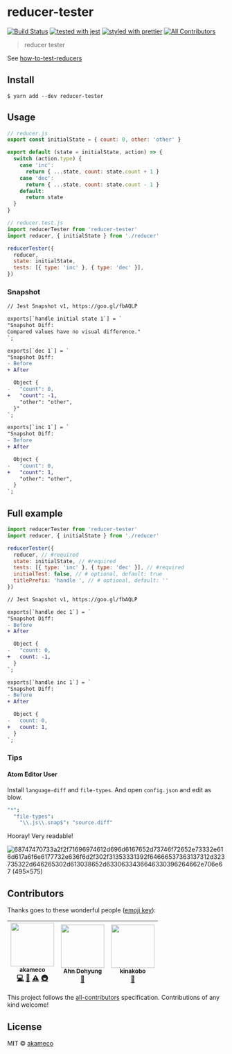 # reducer-tester

[![Build Status](https://travis-ci.org/akameco/reducer-tester.svg?branch=master)](https://travis-ci.org/akameco/reducer-tester)
[![tested with jest](https://img.shields.io/badge/tested_with-jest-99424f.svg)](https://github.com/facebook/jest)
[![styled with prettier](https://img.shields.io/badge/styled_with-prettier-ff69b4.svg)](https://github.com/prettier/prettier)
[![All Contributors](https://img.shields.io/badge/all_contributors-3-orange.svg?style=flat-square)](#contributors)

> reducer tester

See [how-to-test-reducers](https://github.com/akameco/how-to-test-reducers)

## Install

```
$ yarn add --dev reducer-tester
```

## Usage

```js
// reducer.js
export const initialState = { count: 0, other: 'other' }

export default (state = initialState, action) => {
  switch (action.type) {
    case 'inc':
      return { ...state, count: state.count + 1 }
    case 'dec':
      return { ...state, count: state.count - 1 }
    default:
      return state
  }
}

// reducer.test.js
import reducerTester from 'reducer-tester'
import reducer, { initialState } from './reducer'

reducerTester({
  reducer,
  state: initialState,
  tests: [{ type: 'inc' }, { type: 'dec' }],
})
```

### Snapshot

```diff
// Jest Snapshot v1, https://goo.gl/fbAQLP

exports[`handle initial state 1`] = `
"Snapshot Diff:
Compared values have no visual difference."
`;

exports[`dec 1`] = `
"Snapshot Diff:
- Before
+ After

  Object {
-   "count": 0,
+   "count": -1,
    "other": "other",
  }"
`;

exports[`inc 1`] = `
"Snapshot Diff:
- Before
+ After

  Object {
-   "count": 0,
+   "count": 1,
    "other": "other",
  }
`;
```

## Full example

```js
import reducerTester from 'reducer-tester'
import reducer, { initialState } from './reducer'

reducerTester({
  reducer, // #required
  state: initialState, // #required
  tests: [{ type: 'inc' }, { type: 'dec' }], // #required
  initialTest: false, // # optional, default: true
  titlePrefix: 'handle ', // # optional, default: ''
})
```

```diff
// Jest Snapshot v1, https://goo.gl/fbAQLP

exports[`handle dec 1`] = `
"Snapshot Diff:
- Before
+ After

  Object {
-   "count: 0,
+   count: -1,
  }
`;

exports[`handle inc 1`] = `
"Snapshot Diff:
- Before
+ After

  Object {
-   count: 0,
+   count: 1,
  }
`;
```

### Tips

#### Atom Editor User

Install `language-diff` and `file-types`. And open `config.json` and edit as blow.

```cson
"*":
  "file-types":
    "\\.js\\.snap$": "source.diff"
```

Hooray! Very readable!

![68747470733a2f2f71696974612d696d6167652d73746f72652e73332e616d617a6f6e6177732e636f6d2f302f31353331392f64666537363137312d323735322d646265302d613038652d6330633436646330396264662e706e67 (495×575)](https://camo.qiitausercontent.com/d621872e2fedd535ccdb694170499d2ee7031080/68747470733a2f2f71696974612d696d6167652d73746f72652e73332e616d617a6f6e6177732e636f6d2f302f31353331392f64666537363137312d323735322d646265302d613038652d6330633436646330396264662e706e67)

## Contributors

Thanks goes to these wonderful people ([emoji key](https://github.com/kentcdodds/all-contributors#emoji-key)):

<!-- ALL-CONTRIBUTORS-LIST:START - Do not remove or modify this section -->
<!-- prettier-ignore -->
| [<img src="https://avatars2.githubusercontent.com/u/4002137?v=4" width="100px;"/><br /><sub><b>akameco</b></sub>](http://akameco.github.io)<br />[💻](https://github.com/akameco/reducer-tester/commits?author=akameco "Code") [📖](https://github.com/akameco/reducer-tester/commits?author=akameco "Documentation") [⚠️](https://github.com/akameco/reducer-tester/commits?author=akameco "Tests") [🚇](#infra-akameco "Infrastructure (Hosting, Build-Tools, etc)") | [<img src="https://avatars2.githubusercontent.com/u/14539203?v=4" width="100px;"/><br /><sub><b>Ahn Dohyung</b></sub>](https://adhrinae.github.io)<br />[📖](https://github.com/akameco/reducer-tester/commits?author=adhrinae "Documentation") | [<img src="https://avatars3.githubusercontent.com/u/17736005?v=4" width="100px;"/><br /><sub><b>kinakobo</b></sub>](https://github.com/kinakobo)<br />[📖](https://github.com/akameco/reducer-tester/commits?author=kinakobo "Documentation") |
| :---: | :---: | :---: |

<!-- ALL-CONTRIBUTORS-LIST:END -->

This project follows the [all-contributors](https://github.com/kentcdodds/all-contributors) specification. Contributions of any kind welcome!

## License

MIT © [akameco](http://akameco.github.io)
